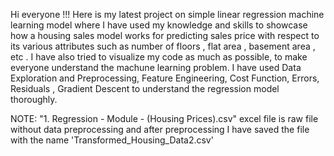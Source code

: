 Hi everyone !!!
Here is my latest project on simple linear regression machine learning model where I have used my knowledge and skills to showcase how a housing sales model works for predicting
sales price with respect to its various attributes such as number of floors , flat area , basement area , etc . I have also tried to visualize my code as much as possible, to make 
everyone understand the machune learning problem. I have used Data Exploration and Preprocessing, Feature Engineering, Cost Function, Errors, Residuals , Gradient Descent to understand the 
regression model thoroughly. 

NOTE: "1. Regression - Module - (Housing Prices).csv" excel file is raw file without data preprocessing and after preprocessing I have saved the file with the name 'Transformed_Housing_Data2.csv'
